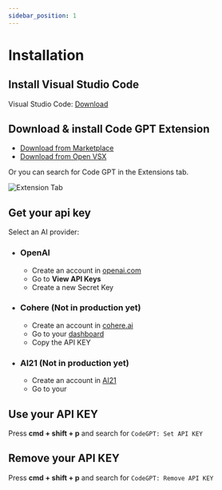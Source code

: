 ```yaml
---
sidebar_position: 1
---
```


# Installation

## Install Visual Studio Code
Visual Studio Code: [Download](https://code.visualstudio.com/download)

## Download & install Code GPT Extension
- [Download from Marketplace](https://marketplace.visualstudio.com/items?itemName=DanielSanMedium.dscodegpt)
- [Download from Open VSX](https://open-vsx.org/extension/DanielSanMedium/dscodegpt)

Or you can search for Code GPT in the Extensions tab.

![Extension Tab](https://user-images.githubusercontent.com/6216945/212494271-256734c6-6cab-4c12-bb8f-dae1ffa74b33.png)

## Get your api key
Select an AI provider:
- ### OpenAI
  - Create an account in [openai.com](https://openai.com/api/)
  - Go to **View API Keys**
  - Create a new Secret Key

- ### Cohere (Not in production yet)
  - Create an account in [cohere.ai](https://cohere.ai/)
  - Go to your [dashboard](https://dashboard.cohere.ai/)
  - Copy the API KEY

- ### AI21 (Not in production yet)
  - Create an account in [AI21](https://www.ai21.com/)
  - Go to your 

## Use your API KEY

Press **cmd + shift + p** and search for `CodeGPT: Set API KEY`

## Remove your API KEY

Press **cmd + shift + p** and search for `CodeGPT: Remove API KEY`
